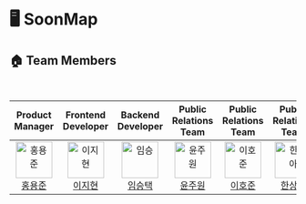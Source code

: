 # 🖥️ SoonMap

## 🏠 Team Members
<br/>
<table align="center">
  <thead>
    <tr>
      <th align="center" width="180">Product Manager</th>
      <th align="center" width="180">Frontend Developer</th>
      <th align="center" width="180">Backend Developer</th>
      <th align="center" width="180">Public Relations Team</th>
      <th align="center" width="180">Public Relations Team</th>
      <th align="center" width="180">Public Relations Team</th>
    </tr>
  </thead>
  <tbody>
    <tr>
    <td align="center">
        <a href="https://github.com/yongjun-hong">
          <img src="https://github.com/Team-SoonMap/.github/assets/104314593/2454a5d9-fdaa-4ed1-a0a8-90d4f65c64e1" alt="홍용준"
          width="64" />
          <br />
          홍용준
        </a>
      </td>
      <td align="center">
        <a href="https://github.com/sik9252">
          <img src="https://github.com/Team-SoonMap/.github/assets/104314593/286e5413-4a0a-4ac9-963c-eac27929728a" alt="이지현" width="64" />
          <br />
          이지현
        </a>
      </td>
      <td align="center">
        <a href="https://github.com/orgs/Team-SoonMap/people/namest504">
          <img src="https://github.com/Team-SoonMap/.github/assets/104314593/8cafa19e-e58e-402d-a24e-d58aa14d8868" alt="임승" width="64" />
          <br />
          임승택
        </a>
      </td>
      <td align="center">
        <a href="https://github.com/morningB">
          <img src="https://github.com/Team-SoonMap/.github/assets/104314593/eec0eff2-9f7b-4d9d-920a-8d7767467fa0" alt="윤주원" width="64" />
          <br />
          윤주원
        </a>
      </td>
      <td align="center">
        <a href="https://github.com/JRingterm">
          <img src="https://github.com/Team-SoonMap/.github/assets/104314593/eec0eff2-9f7b-4d9d-920a-8d7767467fa0" alt="이호준" width="64" />
          <br />
          이호준
        </a>
      </td>
      <td align="center">
        <a href="https://github.com/hansanga">
          <img src="https://github.com/Team-SoonMap/.github/assets/104314593/eec0eff2-9f7b-4d9d-920a-8d7767467fa0" alt="한상아" width="64" />
          <br />
          한상아
        </a>
      </td>
    </tr>
  </tbody>
</table>
